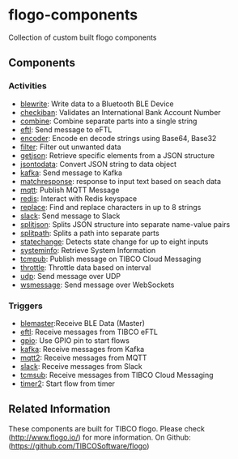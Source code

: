# flogo-components
Collection of custom built flogo components

## Components

### Activities
* [blewrite](activity/blewrite): Write data to a Bluetooth BLE Device
* [checkiban](activity/checkiban): Validates an International Bank Account Number
* [combine](activity/combine): Combine separate parts into a single string
* [eftl](activity/eftl): Send message to eFTL
* [encoder](activity/encoder): Encode en decode strings using Base64, Base32
* [filter](activity/filter): Filter out unwanted data
* [getjson](activity/getjson): Retrieve specific elements from a JSON structure
* [jsontodata](activity/jsontodata): Convert JSON string to data object
* [kafka](activity/kafka): Send message to Kafka
* [matchresponse](activity/matchresponse): response to input text based on seach data
* [mqtt](activity/mqtt): Publish MQTT Message
* [redis](activity/redis): Interact with Redis keyspace
* [replace](activity/replace): Find and replace characters in up to 8 strings
* [slack](activity/slack): Send message to Slack
* [splitjson](activity/splitjson): Splits JSON structure into separate name-value pairs
* [splitpath](activity/splitpath): Splits a path into separate parts
* [statechange](activity/statechange): Detects state change for up to eight inputs
* [systeminfo](activity/systeminfo): Retrieve System Information
* [tcmpub](activity/tcmpub): Publish message on TIBCO Cloud Messaging
* [throttle](activity/throttle): Throttle data based on interval
* [udp](activity/udp): Send message over UDP
* [wsmessage](activity/wsmessage): Send message over WebSockets

### Triggers
* [blemaster](trigger/blemaster):Receive BLE Data (Master)
* [eftl](trigger/eftl): Receive messages from TIBCO eFTL
* [gpio](trigger/gpio): Use GPIO pin to start flows
* [kafka](trigger/kafka): Receive messages from Kafka
* [mqtt2](trigger/mqtt2): Receive messages from MQTT
* [slack](trigger/slack): Receive messages from Slack
* [tcmsub](trigger/tcmsub): Receive messages from TIBCO Cloud Messaging
* [timer2](trigger/timer2): Start flow from timer


## Related Information
These components are built for TIBCO flogo.
Please check (http://www.flogo.io/) for more information.
On Github: (https://github.com/TIBCOSoftware/flogo)
